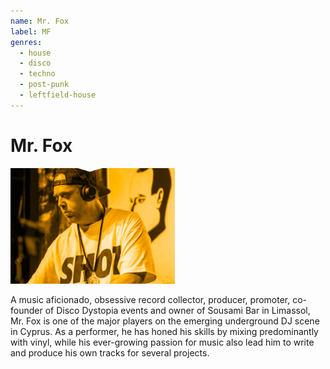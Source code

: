 ```yaml
---
name: Mr. Fox
label: MF
genres:
  - house
  - disco
  - techno
  - post-punk
  - leftfield-house
---
```


# Mr. Fox

![](./assets/images/sample.png)

A music aficionado, obsessive record collector, producer, promoter, co-founder of Disco Dystopia events and owner of Sousami Bar in Limassol, Mr. Fox is one of the major players on the emerging underground DJ scene in Cyprus. As a performer, he has honed his skills by mixing predominantly with vinyl, while his ever-growing passion for music also lead him to write and produce his own tracks for several projects. 
